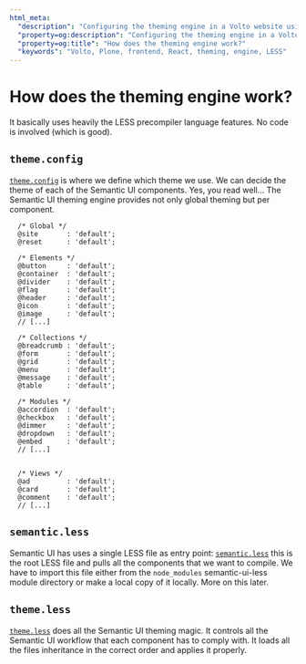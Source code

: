 ```yaml
---
html_meta:
  "description": "Configuring the theming engine in a Volto website using LESS and Semantic UI."
  "property=og:description": "Configuring the theming engine in a Volto website using LESS and Semantic UI."
  "property=og:title": "How does the theming engine work?"
  "keywords": "Volto, Plone, frontend, React, theming, engine, LESS"
---
```


# How does the theming engine work?

It basically uses heavily the LESS precompiler language features. No code is involved (which is good).

## `theme.config`

[`theme.config`](https://github.com/Semantic-Org/Semantic-UI/blob/master/src/theme.config.example) is where we define which theme we use. We can decide the theme of each of the Semantic UI components. Yes, you read well... The Semantic UI theming engine provides not only global theming but per component.

```less
  /* Global */
  @site       : 'default';
  @reset      : 'default';

  /* Elements */
  @button     : 'default';
  @container  : 'default';
  @divider    : 'default';
  @flag       : 'default';
  @header     : 'default';
  @icon       : 'default';
  @image      : 'default';
  // [...]

  /* Collections */
  @breadcrumb : 'default';
  @form       : 'default';
  @grid       : 'default';
  @menu       : 'default';
  @message    : 'default';
  @table      : 'default';

  /* Modules */
  @accordion  : 'default';
  @checkbox   : 'default';
  @dimmer     : 'default';
  @dropdown   : 'default';
  @embed      : 'default';
  // [...]


  /* Views */
  @ad         : 'default';
  @card       : 'default';
  @comment    : 'default';
  // [...]

```

## `semantic.less`

Semantic UI has uses a single LESS file as entry point: [`semantic.less`](https://github.com/Semantic-Org/Semantic-UI/tree/master/src/themes) this is the root LESS file and pulls all the components that we want to compile. We have to import this file either from the `node_modules` semantic-ui-less module directory or make a local copy of it locally. More on this later.

## `theme.less`

[`theme.less`](https://github.com/Semantic-Org/Semantic-UI/blob/master/src/theme.less) does all the Semantic UI theming magic. It controls all the Semantic UI workflow that each component has to comply with. It loads all the files inheritance in the correct order and applies it properly.
